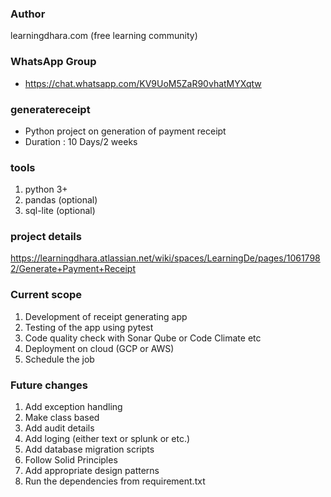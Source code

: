 ### Author ###############################
learningdhara.com (free learning community)

### WhatsApp Group #######################
- https://chat.whatsapp.com/KV9UoM5ZaR90vhatMYXqtw

### generatereceipt #########################
- Python project on generation of payment receipt
- Duration : 10 Days/2 weeks

### tools #############################
1. python 3+
2. pandas (optional)
3. sql-lite (optional)

### project details #####################
https://learningdhara.atlassian.net/wiki/spaces/LearningDe/pages/10617982/Generate+Payment+Receipt

### Current scope ##############################
1. Development of receipt generating app
2. Testing of the app using pytest
3. Code quality check with Sonar Qube or Code Climate etc
4. Deployment on cloud (GCP or AWS)
5. Schedule the job

### Future changes ###############################
1. Add exception handling
2. Make class based
3. Add audit details
4. Add loging (either text or splunk or etc.)
5. Add database migration scripts
6. Follow Solid Principles
7. Add appropriate design patterns
8. Run the dependencies from requirement.txt
